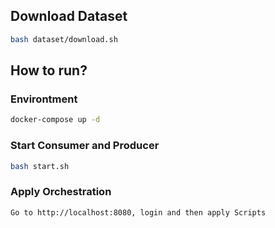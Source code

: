 ## Download Dataset

```sh
bash dataset/download.sh
```

## How to run?

### **Environtment**
```sh
docker-compose up -d
```

### **Start Consumer and Producer**
```sh
bash start.sh
```

### **Apply Orchestration**
```sh
Go to http://localhost:8080, login and then apply Scripts
```
